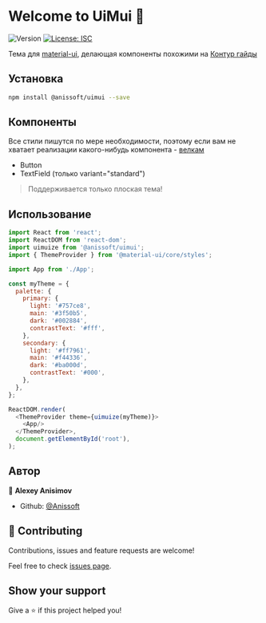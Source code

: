 # Welcome to UiMui 👋
![Version](https://img.shields.io/badge/version-0.0.1-blue.svg?cacheSeconds=2592000)
[![License: ISC](https://img.shields.io/badge/License-ISC-yellow.svg)](#)


Тема для [material-ui](https://material-ui.com/), делающая компоненты похожими на [Контур гайды](https://guides.kontur.ru/)

## Установка

```sh
npm install @anissoft/uimui --save
```

## Компоненты

Все стили пишутся по мере необходимости, поэтому если вам не хватает реализации какого-нибудь компонента - [велкам](https://github.com/Anissoft/ui-mui/issues)

- Button
- TextField (только variant="standard")

> Поддерживается только плоская тема!

## Использование

```js
import React from 'react';
import ReactDOM from 'react-dom';
import uimuize from '@anissoft/uimui';
import { ThemeProvider } from '@material-ui/core/styles';

import App from './App';

const myTheme = {
  palette: {
    primary: {
      light: '#757ce8',
      main: '#3f50b5',
      dark: '#002884',
      contrastText: '#fff',
    },
    secondary: {
      light: '#ff7961',
      main: '#f44336',
      dark: '#ba000d',
      contrastText: '#000',
    },
  },
};

ReactDOM.render(
  <ThemeProvider theme={uimuize(myTheme)}>
    <App/>
  </ThemeProvider>,
  document.getElementById('root'),
);
```

## Автор

👤 **Alexey Anisimov**

* Github: [@Anissoft](https://github.com/Anissoft)

## 🤝 Contributing

Contributions, issues and feature requests are welcome!

Feel free to check [issues page](https://github.com/Anissoft/ui-mui/issues). 

## Show your support

Give a ⭐️ if this project helped you!

